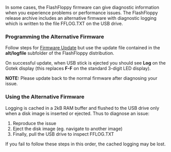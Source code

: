 
In some cases, the FlashFloppy firmware can give diagnostic
information when you experience problems or performance issues. The
FlashFloppy release archive includes an alternative firmware with
diagnostic logging which is written to the file FFLOG.TXT on the USB
drive.

### Programming the Alternative Firmware

Follow steps for [Firmware Update](Firmware-Update) but use the update
file contained in the **alt/logfile** subfolder of the FlashFloppy
distribution.

On successful update, when USB stick is ejected you should see **Log**
on the Gotek display (this replaces **F-F** on the standard 3-digit
LED display).

**NOTE:** Please update back to the normal firmware after diagnosing
your issue.

### Using the Alternative Firmware

Logging is cached in a 2kB RAM buffer and flushed to the USB drive only
when a disk image is inserted or ejected. Thus to diagnose an issue:
1. Reproduce the issue
2. Eject the disk image (eg. navigate to another image)
3. Finally, pull the USB drive to inspect FFLOG.TXT

If you fail to follow these steps in this order, the cached logging may be lost.
